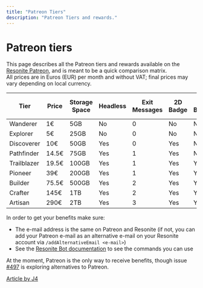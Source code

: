 ```yaml
---
title: "Patreon Tiers"
description: "Patreon Tiers and rewards."
---
```


# Patreon tiers

This page describes all the Patreon tiers and rewards available on the [Resonite Patreon](https://patreon.com/Resonite), and is meant to be a quick comparison matrix.  
All prices are in Euros (EUR) per month and without VAT; final prices may vary depending on local currency.

| Tier        | Price | Storage Space | Headless | Exit Messages | 2D Badge | 3D Badge | Groups | Can share storage |
| ----------- | ----- | ------------- | -------- | ------------- | -------- | -------- | ------ | ----------------- |
| Wanderer    | 1€    | 5GB           | No       | 0             | No       | No       | 0      | No                |
| Explorer    | 5€    | 25GB          | No       | 0             | No       | No       | 0      | No                |
| Discoverer  | 10€   | 50GB          | Yes      | 0             | Yes      | No       | 0      | No                |
| Pathfinder  | 14.5€ | 75GB          | Yes      | 1             | Yes      | No       | 0      | No                |
| Trailblazer | 19.5€ | 100GB         | Yes      | 1             | Yes      | Yes      | 1      | No                |
| Pioneer     | 39€   | 200GB         | Yes      | 1             | Yes      | Yes      | 1      | No                |
| Builder     | 75.5€ | 500GB         | Yes      | 2             | Yes      | Yes      | 2      | Yes               |
| Crafter     | 145€  | 1TB           | Yes      | 2             | Yes      | Yes      | 3      | Yes               |
| Artisan     | 290€  | 2TB           | Yes      | 3             | Yes      | Yes      | 3      | Yes               |

In order to get your benefits make sure:

- The e-mail address is the same on Patreon and Resonite (if not, you can add your Patreon e-mail as an alternative e-mail on your Resonite account via `/addAlternativeEmail <e-mail>`)
- See the [Resonite Bot documentation](gameplay/botCommands.md) to see the commands you can use

At the moment, Patreon is the only way to receive benefits, though issue [#497](https://github.com/Yellow-Dog-Man/Resonite-Issues/issues/497) is exploring alternatives to Patreon.

[Article by J4](_template/usageTerms/J4Credit.md ':include')
